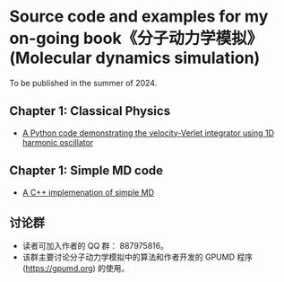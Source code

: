 # Source code and examples for my on-going book《分子动力学模拟》 (Molecular dynamics simulation)

To be published in the summer of 2024.

## Chapter 1: Classical Physics

* [A Python code demonstrating the velocity-Verlet integrator using 1D harmonic oscillator](chapter-01-classical_physics/python-harmonic-oscillator)

## Chapter 1: Simple MD code

* [A C++ implemenation of simple MD](chapter-02-simple_md/cpp-simpleMD)

## 讨论群
* 读者可加入作者的 QQ 群： 887975816。
* 该群主要讨论分子动力学模拟中的算法和作者开发的 GPUMD 程序 (https://gpumd.org) 的使用。

